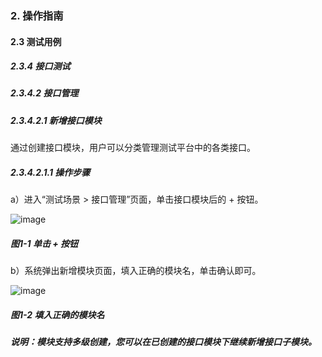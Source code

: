 ### 2. 操作指南

#### 2.3 测试用例

##### 2.3.4 接口测试

##### 2.3.4.2 接口管理

##### 2.3.4.2.1 新增接口模块

通过创建接口模块，用户可以分类管理测试平台中的各类接口。

##### 2.3.4.2.1.1 操作步骤

a）进入“测试场景 > 接口管理”页面，单击接口模块后的 + 按钮。

![image](https://user-images.githubusercontent.com/79617492/186813700-27ab1e78-e667-421c-8f5e-f21380373dd7.png)

##### 图1-1 单击 + 按钮

b）系统弹出新增模块页面，填入正确的模块名，单击确认即可。

![image](https://user-images.githubusercontent.com/79617492/186813711-51c3032c-4ad2-4dc7-8925-29cc51ec24ad.png)

##### 图1-2 填入正确的模块名

##### 说明：模块支持多级创建，您可以在已创建的接口模块下继续新增接口子模块。

